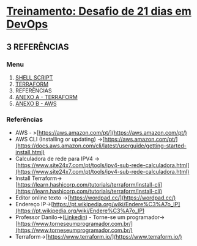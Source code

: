# [Treinamento: Desafio de 21 dias em DevOps](../../README.md)

## 3 REFERÊNCIAS

### Menu
1. [SHELL SCRIPT](../../base/shellscript/shellscript.md)
2. [TERRAFORM](../../base/terraform/terraform.md)
3. REFERÊNCIAS
4. [ANEXO A - TERRAFORM](../terraform/install/anexo_A_terraform_install.md)
5. [ANEXO B - AWS](../terraform/install/anexo_B_aws_install.md)

### Referências
* AWS - >[https://aws.amazon.com/pt/](https://aws.amazon.com/pt/)
* AWS CLI (Installing or updating) ->[https://aws.amazon.com/pt/](https://docs.aws.amazon.com/cli/latest/userguide/getting-started-install.html)
* Calculadora de rede para IPV4 ->[https://www.site24x7.com/pt/tools/ipv4-sub-rede-calculadora.html](https://www.site24x7.com/pt/tools/ipv4-sub-rede-calculadora.html)
* Install Terraform->[https://learn.hashicorp.com/tutorials/terraform/install-cli](https://learn.hashicorp.com/tutorials/terraform/install-cli)
* Editor online texto ->[https://wordpad.cc/](https://wordpad.cc/)
* Endereço IP->[https://pt.wikipedia.org/wiki/Endere%C3%A7o_IP](https://pt.wikipedia.org/wiki/Endere%C3%A7o_IP)
* Professor Danilo->([Linkedin](https://www.linkedin.com/in/danilo-aparecido-dos-santos-03101034/)) - Torne-se um programador->[https://www.torneseumprogramador.com.br/](https://www.torneseumprogramador.com.br/)
* Terraform->[https://www.terraform.io/](https://www.terraform.io/)

